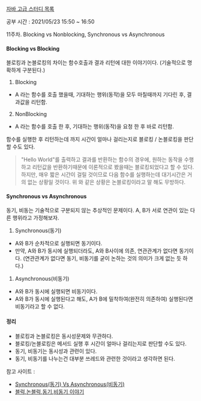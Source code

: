 [자바 고급 스터디 목록](https://ckdgus.tistory.com/80)

공부 시간 : 2021/05/23 15:50 ~ 16:50

11주차. Blocking vs Nonblocking, Synchronous vs Asynchronous
 
#### Blocking vs Blocking
블로킹과 논블로킹의 차이는 함수호출과 결과 리턴에 대한 이야기이다. (기술적으로 명확하게 구분된다.)
1. Blocking
- A 라는 함수를 호출 했을때, 기대하는 행위(동작)을 모두 마칠때까지 기다린 후, 결과값을 리턴함.
2. NonBlocking
- A 라는 함수를 호출 한 후, 기대하는 행위(동작)을 요청 한 후 바로 리턴함.

함수를 실행한 후 리턴하는데 까지 시간이 얼마나 걸리는지로 블로킹 / 논블로킹을 판단 할 수도 있다.
> "Hello World"를 출력하고 결과를 반환하는 함수의 경우에, 원하는 동작을 수행하고 리턴값을 반환하기때문에
> 이론적으로 봤을때는 블로킹되었다고 할 수 있다. 하지만, 매우 짧은 시간이 걸릴 것이므로 다음 함수를 실행하는데
> 대기시간은 거의 없는 상황일 것이다. 위 와 같은 상황은 논블로킹이라고 
> 말 해도 무방하다.

#### Synchronous vs Asynchronous
동기, 비동는 기술적으로 구분되지 않는 추상적인 문제이다.
A, B가 서로 연관이 있는 다른 행위라고 가정해보자.

1. Synchronous(동기)
- A와 B가 순차적으로 실행되면 동기이다.
- 만약, A와 B가 동시에 실행되더라도, A와 B사이에 의존, 연관관계가 없다면 동기이다.
  (연관관계가 없다면 동기, 비동기를 굳이 논하는 것의 의미가 크게 없는 듯 하다.)

1. Asynchronous(비동기)
- A와 B가 동시에 실행되면 비동기이다.
- A와 B가 동시에 실행된다고 해도, A가 B에 밀착하여(완전히 의존하여) 실행된다면 비동기라고 할 수 없다.

#### 정리
- 블로킹과 논블로킹은 동시성문제와 무관하다.
- 블로킹/논블로킹은 메서드 실행 후 시간이 얼마나 걸리는지로 판단할 수도 있다.
- 동기, 비동기는 동시성과 관련이 있다.
- 동기, 비동기를 나누는건 대부분 쓰레드와 관련한 것이라고 생각하면 된다.

참고 사이트 :
* [Synchronous(동기) Vs Asynchronous(비동기)](https://nesoy.github.io/articles/2017-01/Synchronized)
* [블럭,논블럭,동기,비동기 이야기](https://hamait.tistory.com/930)
